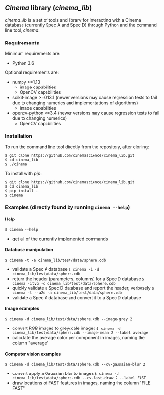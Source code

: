 ## *Cinema* library (*cinema_lib*)

*cinema_lib* is a set of tools and library for interacting with a Cinema 
database (currently Spec A and Spec D) through Python and the command line 
tool, *cinema*.

### Requirements

Minimum requirements are:
- Python 3.6

Optional requirements are:
- numpy >=1.13
  - image capabilities
  - OpenCV capabilities
- scikit-image >=0.13.1 (newer versions may cause regression tests to fail
  due to changing numerics and implementations of algorithms)
  - image capabilities
- opencv-python >=3.4 (newer versions may cause regression tests to fail
  due to changing numerics)
  - OpenCV capabilities

### Installation

To run the command line tool directly from the repository, after cloning:
```
$ git clone https://github.com/cinemascience/cinema_lib.git 
$ cd cinema_lib
$ ./cinema
```

To install with *pip*:
```
$ git clone https://github.com/cinemascience/cinema_lib.git
$ cd cinema_lib
$ pip install .
$ cinema
```

### Examples (directly found by running `cinema --help`)

#### Help

`$ cinema --help`
- get all of the currently implemented commands

#### Database manipulation
`$ cinema -t -a cinema_lib/test/data/sphere.cdb`
- validate a Spec A database
`$ cinema -i -d cinema_lib/test/data/sphere.cdb`
- return the header (parameters, columns) for a Spec D database
`$ cinema -itvq -d cinema_lib/test/data/sphere.cdb`
- quickly validate a Spec D database and report the header, verbosely
`$ cinema -t --a2d -a cinema_lib/test/data/sphere.cdb`
- validate a Spec A database and convert it to a Spec D database

#### Image examples
`$ cinema -d cinema_lib/test/data/sphere.cdb --image-grey 2`
- convert RGB images to greyscale images
`$ cinema -d cinema_lib/test/data/sphere.cdb --image-mean 2 --label average`
- calculate the average color per component in images, naming the column
  "average"

#### Computer vision examples
`$ cinema -d cinema_lib/test/data/sphere.cdb --cv-gaussian-blur 2`
- convert apply a Gaussian blur to images
`$ cinema -d cinema_lib/test/data/sphere.cdb --cv-fast-draw 2 --label FAST`
- draw locations of FAST features in images, naming the column "FILE FAST"

